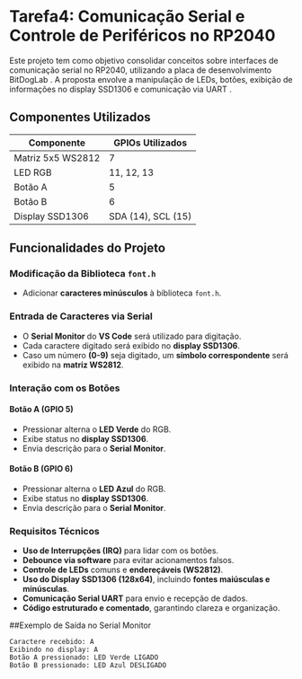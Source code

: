 # Tarefa4: Comunicação Serial e Controle de Periféricos no RP2040

Este projeto tem como objetivo consolidar conceitos sobre interfaces de comunicação serial no  RP2040, utilizando a placa de desenvolvimento BitDogLab . A proposta envolve a manipulação de LEDs, botões, exibição de informações no display SSD1306  e comunicação via UART .


## Componentes Utilizados
| Componente        | GPIOs Utilizados |
|------------------|----------------|
| Matriz 5x5 WS2812 | 7              |
| LED RGB          | 11, 12, 13      |
| Botão A         | 5              |
| Botão B         | 6              |
| Display SSD1306  | SDA (14), SCL (15) |

## Funcionalidades do Projeto

### Modificação da Biblioteca `font.h`
- Adicionar **caracteres minúsculos** à biblioteca `font.h`.


### Entrada de Caracteres via Serial
- O **Serial Monitor** do **VS Code** será utilizado para digitação.
- Cada caractere digitado será exibido no **display SSD1306**.
- Caso um número **(0-9)** seja digitado, um **símbolo correspondente** será exibido na **matriz WS2812**.

### Interação com os Botões
#### **Botão A (GPIO 5)**
- Pressionar alterna o **LED Verde** do RGB.
- Exibe status no **display SSD1306**.
- Envia descrição para o **Serial Monitor**.

#### **Botão B (GPIO 6)**
- Pressionar alterna o **LED Azul** do RGB.
- Exibe status no **display SSD1306**.
- Envia descrição para o **Serial Monitor**.

### Requisitos Técnicos
- **Uso de Interrupções (IRQ)** para lidar com os botões.
- **Debounce via software** para evitar acionamentos falsos.
- **Controle de LEDs** comuns e **endereçáveis (WS2812)**.
- **Uso do Display SSD1306 (128x64)**, incluindo **fontes maiúsculas e minúsculas**.
- **Comunicação Serial UART** para envio e recepção de dados.
- **Código estruturado e comentado**, garantindo clareza e organização.

##Exemplo de Saída no Serial Monitor
```
Caractere recebido: A
Exibindo no display: A
Botão A pressionado: LED Verde LIGADO
Botão B pressionado: LED Azul DESLIGADO
```
